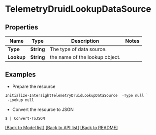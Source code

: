 # TelemetryDruidLookupDataSource
## Properties

Name | Type | Description | Notes
------------ | ------------- | ------------- | -------------
**Type** | **String** | The type of data source. | 
**Lookup** | **String** | the name of the lookup object. | 

## Examples

- Prepare the resource
```powershell
Initialize-IntersightTelemetryDruidLookupDataSource  -Type null `
 -Lookup null
```

- Convert the resource to JSON
```powershell
$ | Convert-ToJSON
```

[[Back to Model list]](../README.md#documentation-for-models) [[Back to API list]](../README.md#documentation-for-api-endpoints) [[Back to README]](../README.md)

